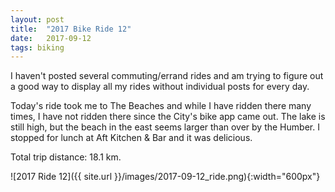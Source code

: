 ```yaml
---
layout: post
title:  "2017 Bike Ride 12"
date:   2017-09-12
tags: biking
---
```


I haven't posted several commuting/errand rides and am trying to figure out a good way to display all my rides without individual posts for every day.

Today's ride took me to The Beaches and while I have ridden there many times, I have not ridden there since the City's bike app came out. The lake is still high, but the beach in the east seems larger than over by the Humber. I stopped for lunch at Aft Kitchen & Bar and it was delicious.

Total trip distance: 18.1 km.

![2017 Ride 12]({{ site.url }}/images/2017-09-12_ride.png){:width="600px"}

